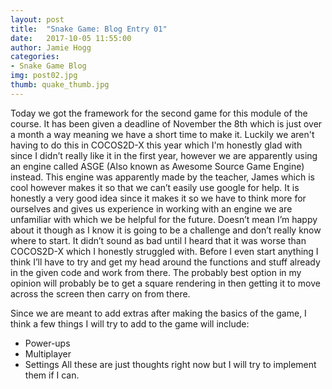 ```yaml
---
layout: post
title:  "Snake Game: Blog Entry 01"
date:   2017-10-05 11:55:00
author: Jamie Hogg
categories: 
- Snake Game Blog
img: post02.jpg
thumb: quake_thumb.jpg
---
```

Today we got the framework for the second game for this module of the course.
It has been given a deadline of November the 8th which is just over a month a way meaning we have a short time to make it.
Luckily we aren't having to do this in COCOS2D-X this year which I'm honestly glad with since I didn’t really like it in the first year, however we are apparently using an engine called ASGE (Also known as Awesome Source Game Engine) instead.
This engine was apparently made by the teacher, James which is cool however makes it so that we can’t easily use google for help.
It is honestly a very good idea since it makes it so we have to think more for ourselves and gives us experience in working with an engine we are unfamiliar with which we be helpful for the future. Doesn’t mean I’m happy about it though as I know it is going to be a challenge and don’t really know where to start.
It didn’t sound as bad until I heard that it was worse than COCOS2D-X which I honestly struggled with.
Before I even start anything I think I’ll have to try and get my head around the functions and stuff already in the given code and work from there.
The probably best option in my opinion will probably be to get a square rendering in then getting it to move across the screen then carry on from there. 

Since we are meant to add extras after making the basics of the game, I think a few things I will try to add to the game will include:
- Power-ups
- Multiplayer
- Settings
All these are just thoughts right now but I will try to implement them if I can.
